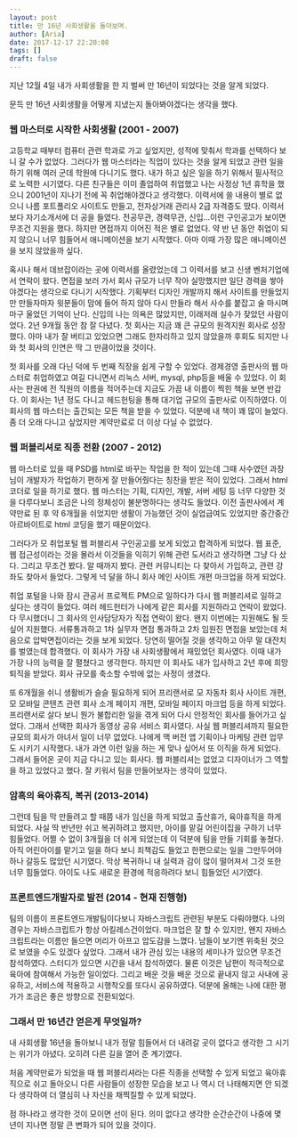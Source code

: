 ```yaml
---
layout: post
title: 만 16년 사회생활을 돌아보며.
author: [Aria]
date: 2017-12-17 22:20:08
tags: []
draft: false
---
```


지난 12월 4일 내가 사회생활을 한 지 벌써 만 16년이 되었다는 것을 알게 되었다.

문득 만 16년 사회생활을 어떻게 지냈는지 돌아봐야겠다는 생각을 했다.

### 웹 마스터로 시작한 사회생활 (2001 - 2007)

고등학교 때부터 컴퓨터 관련 학과로 가고 싶었지만, 성적에 맞춰서 학과를 선택하다 보니 갈 수가 없었다. 그러다가 웹 마스터라는 직업이 있다는 것을 알게 되었고 관련 일을 하기 위해 여러 군데 학원에 다니기도 했다. 내가 하고 싶은 일을 하기 위해서 필사적으로 노력한 시기였다. 다른 친구들은 이미 졸업하여 취업했고 나는 사정상 1년 휴학을 했으니 2001년이 지나기 전에 꼭 취업해야겠다고 생각했다. 이력서에 쓸 내용이 별로 없으니 나름 포트폴리오 사이트도 만들고, 전자상거래 관리사 2급 자격증도 땄다. 이력서보다 자기소개서에 더 공을 들였다. 전공무관, 경력무관, 신입...이런 구인공고가 보이면 무조건 지원을 했다. 하지만 면접까지 이어진 적은 별로 없었다. 약 반 년 동안 취업이 되지 않으니 너무 힘들어서 애니메이션을 보기 시작했다. 아마 이때 가장 많은 애니메이션을 보지 않았을까 싶다.

혹시나 해서 데브잡이라는 곳에 이력서를 올렸었는데 그 이력서를 보고 신생 벤처기업에서 연락이 왔다. 면접을 보러 가서 회사 규모가 너무 작아 실망했지만 일단 경력을 쌓아야겠다는 생각으로 다니기 시작했다. 기획부터 디자인 개발까지 해서 사이트를 만들었지만 만들자마자 윗분들이 맘에 들어 하지 않아 다시 만들라 해서 사수를 붙잡고 술 마시며 마구 울었던 기억이 난다. 신입의 나는 의욕은 많았지만, 이래저래 실수가 잦았던 사람이었다. 2년 9개월 동안 참 잘 다녔다. 첫 회사는 지금 꽤 큰 규모의 원격지원 회사로 성장했다. 아마 내가 잘 버티고 있었으면 그래도 한자리하고 있지 않았을까 후회도 되지만 나와 첫 회사의 인연은 딱 그 만큼이었을 것이다.

첫 회사를 오래 다닌 덕에 두 번째 직장을 쉽게 구할 수 있었다. 경제경영 출판사의 웹 마스터로 취업하였고 여길 다니면서 리눅스 서버, mysql, php등을 배울 수 있었다. 이 회사는 판권에 전 직원의 이름을 적어주는데 지금도 가끔 내 이름이 찍힌 책을 보면 반갑다. 이 회사는 1년 정도 다니고 헤드헌팅을 통해 대기업 규모의 출판사로 이직하였다. 이 회사의 웹 마스터는 출간되는 모든 책을 받을 수 있었다. 덕분에 내 책이 꽤 많이 늘었다. 좀 더 오래 다니고 싶었지만 계약만료로 더 이상 다닐 수 없었다.

### 웹 퍼블리셔로 직종 전환 (2007 - 2012)

웹 마스터로 있을 때 PSD를 html로 바꾸는 작업을 한 적이 있는데 그때 사수였던 과장님이 개발자가 작업하기 편하게 잘 만들어줬다는 칭찬을 받은 적이 있었다. 그래서 html 코더로 일을 하기로 했다. 웹 마스터는 기획, 디자인, 개발, 서버 세팅 등 너무 다양한 것을 다루다보니 조금은 나의 정체성이 불분명하다는 생각도 들었다. 이전 출판사에서 계약만료 된 후 약 6개월을 쉬었지만 생활이 가능했던 것이 실업급여도 있었지만 중간중간 아르바이트로 html 코딩을 했기 때문이었다.

그러다가 모 취업포털 웹 퍼블리셔 구인공고를 보게 되었고 합격하게 되었다. 웹 표준, 웹 접근성이라는 것을 몰라서 이것들을 익히기 위해 관련 도서라고 생각하면 그냥 다 샀다. 그리고 무조건 봤다. 알 때까지 봤다. 관련 커뮤니티는 다 찾아서 가입하고, 관련 강좌도 찾아서 들었다. 그렇게 넉 달을 하니 회사 메인 사이트 개편 마크업을 하게 되었다.

취업 포털을 나와 잠시 관공서 프로젝트 PM으로 일하다가 다시 웹 퍼블리셔로 일하고 싶다는 생각이 들었다. 여러 헤드헌터가 나에게 같은 회사를 지원하라고 연락이 왔었다. 다 무시했더니 그 회사의 인사담당자가 직접 연락이 왔다. 왠지 이번에는 지원해도 될 듯싶어 지원했다. 서류통과하고 1차 실무자 면접 통과하고 2차 임원진 면접을 보았는데 처음으로 압박면접이라는 것을 보게 되었다. 당연히 떨어질 것을 생각하고 아무 말 대잔치를 벌였는데 합격했다. 이 회사가 가장 내 사회생활에서 재밌었던 회사였다. 이때 내가 가장 나의 능력을 잘 펼쳤다고 생각한다. 하지만 이 회사도 내가 입사하고 2년 후에 희망퇴직을 받았다. 회사 규모를 축소할 수밖에 없는 사정이 생겼다.

또 6개월을 쉬니 생활비가 슬슬 필요하게 되어 프리랜서로 모 자동차 회사 사이트 개편, 모 모바일 콘텐츠 관련 회사 소개 페이지 개편, 모바일 페이지 마크업 등을 하게 되었다. 프리랜서로 살다 보니 뭔가 불합리한 일을 겪게 되어 다시 안정적인 회사를 들어가고 싶었다. 그래서 선택한 회사가 동영상 공유 서비스 회사였다. 사실 웹 퍼블리셔까지 필요한 규모의 회사가 아녀서 일이 너무 없었다. 나에게 맥 버전 앱 기획이나 마케팅 관련 업무도 시키기 시작했다. 내가 과연 이런 일을 하는 게 맞나 싶어서 또 이직을 하게 되었다. 그래서 들어온 곳이 지금 다니고 있는 회사다. 웹 퍼블리셔는 없었고 디자이너가 그 역할을 하고 있었다고 했다. 잘 키워서 팀을 만들어보자는 생각이 있었다.

### 암흑의 육아휴직, 복귀 (2013-2014)

그런데 팀을 막 만들려고 할 때쯤 내가 임신을 하게 되었고 출산휴가, 육아휴직을 하게 되었다. 사실 딱 반년만 쉬고 복귀하려고 했지만, 아이를 맡길 어린이집을 구하기 너무 힘들었다. 어쩔 수 없이 3개월을 더 쉬게 되었는데 이 덕분에 팀을 만들 기회를 놓쳤다. 아직 어린아이를 맡기고 일을 하다 보니 죄책감도 들었고 한편으로는 일을 그만두어야 하나 갈등도 많았던 시기였다. 막상 복귀하니 내 실력과 감이 많이 떨어져서 그것 또한 너무 힘들었다. 아이도 나도 새로운 환경에 적응하려다 보니 힘들었던 시기였다.

### 프론트엔드개발자로 발전 (2014 - 현재 진행형)

팀의 이름이 프론트엔드개발팀이다보니 자바스크립트 관련된 부분도 다뤄야했다. 나의 경우는 자바스크립트가 항상 아킬레스건이었다. 마크업은 잘 할 수 있지만, 왠지 자바스크립트라는 이름만 들으면 머리가 아프고 압도감을 느꼈다. 남들이 보기엔 위축된 것으로 보였을 수도 있겠다 싶었다. 그래서 내가 관심 있는 내용의 세미나가 있으면 무조건 참석하였다. 스터디가 있으면 시간을 내서 참석하였다. 물론 이것은 남편이 적극적으로 육아에 참여해서 가능한 일이었다. 그리고 배운 것을 배운 것으로 끝내지 않고 사내에 공유하고, 서비스에 적용하고 시행착오를 또다시 공유하였다. 덕분에 올해는 나에 대한 평가가 조금은 좋은 방향으로 전환되었다.

### 그래서 만 16년간 얻은게 무엇일까?

내 사회생활 16년을 돌아보니 내가 정말 힘들어서 더 내려갈 곳이 없다고 생각한 그 시기는 위기가 아녔다. 오히려 다른 길을 열어 준 계기였다.

처음 계약만료가 되었을 때 웹 퍼블리셔라는 다른 직종을 선택할 수 있게 되었고 육아휴직으로 쉬고 돌아오니 다른 사람들이 성장한 모습을 보고 나 역시 더 나태해지면 안 되겠다 생각하여 더 열심히 나 자신을 채찍질할 수 있게 되었다.

점 하나라고 생각한 것이 모이면 선이 된다. 의미 없다고 생각한 순간순간이 나중에 몇 년이 지나면 정말 큰 변화가 되어 있을 것이다.